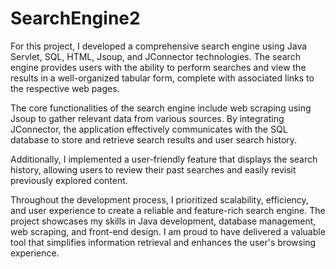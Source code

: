 # SearchEngine2
For this project, I developed a comprehensive search engine using Java Servlet, SQL, HTML, Jsoup, and JConnector technologies. The search engine provides users with the ability to perform searches and view the results in a well-organized tabular form, complete with associated links to the respective web pages.

The core functionalities of the search engine include web scraping using Jsoup to gather relevant data from various sources. By integrating JConnector, the application effectively communicates with the SQL database to store and retrieve search results and user search history.

Additionally, I implemented a user-friendly feature that displays the search history, allowing users to review their past searches and easily revisit previously explored content.

Throughout the development process, I prioritized scalability, efficiency, and user experience to create a reliable and feature-rich search engine. The project showcases my skills in Java development, database management, web scraping, and front-end design. I am proud to have delivered a valuable tool that simplifies information retrieval and enhances the user's browsing experience.


